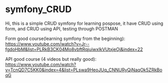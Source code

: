 # symfony_CRUD

Hi, this is a simple CRUD symfony for learning pospose, it have CRUD using form, and CRUD using API, testing through POSTMAN

Form good course(learning symfony from the beginning):
https://www.youtube.com/watch?v=Jr--fgdoHbM&list=PLRkB3CK04Mo8vbftRqjuiwxIkVUtxjeOj&index=22

API good course (4 videos but really good):
https://www.youtube.com/watch?v=TcnQD7C5KK0&index=4&list=PLswa9HeoJUq_CNNURyQjNaqOk5ZRkBoqG
